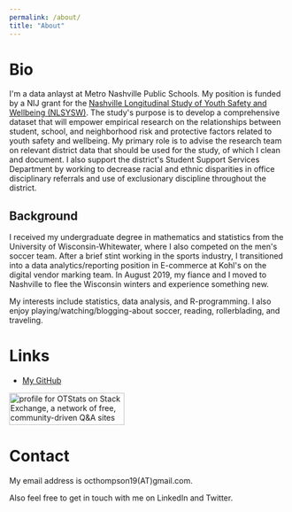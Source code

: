 ```yaml
---
permalink: /about/
title: "About"
---
```


Bio
=====
I'm a data anlayst at Metro Nashville Public Schools. My position is funded by a NIJ grant for the [Nashville Longitudinal Study of Youth Safety and Wellbeing (NLSYSW)](https://news.vanderbilt.edu/2016/11/21/right-resources-at-the-right-time-goal-of-public-private-partnership-for-nashville-youths/). The study's purpose is to develop a comprehensive dataset that will empower empirical research on the relationships between student, school, and neighborhood risk and protective factors related to youth safety and wellbeing. My primary role is to advise the research team on relevant district data that should be used for the study, of which I clean and document. I also support the district's Student Support Services Department by working to decrease racial and ethnic disparities in office disciplinary referrals and use of exclusionary discipline throughout the district.

## Background
I received my undergraduate degree in mathematics and statistics from the University of Wisconsin-Whitewater, where I also competed on the men's soccer team. After a brief stint working in the sports industry, I transitioned into a data analytics/reporting position in E-commerce at Kohl's on the digital vendor marking team. In August 2019, my fiance and I moved to Nashville to flee the Wisconsin winters and experience something new. 


My interests include statistics, data analysis, and R-programming. I also enjoy playing/watching/blogging-about soccer, reading, rollerblading, and traveling.

Links
=====

* [My GitHub](https://github.com/otstats)

<a href="https://stackexchange.com/users/13063037"><img src="https://stackexchange.com/users/flair/13063037.png" width="208" height="58" alt="profile for OTStats on Stack Exchange, a network of free, community-driven Q&amp;A sites" title="profile for OTStats on Stack Exchange, a network of free, community-driven Q&amp;A sites"></a>


Contact
=====
My email address is octhompson19(AT)gmail.com. 

Also feel free to get in touch with me on LinkedIn and Twitter. 
